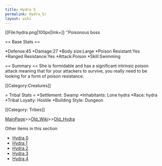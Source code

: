 ```yaml
---
title: Hydra 5
permalink: Hydra_5/
layout: wiki
---
```

[[File:hydra.png|100px|link=]] ''Poisonous boss

== Base Stats ==

*Defense:45
*Damage:27
*Body size:Large
*Poison Resistant:Yes
*Ranged Resistance:Yes
*Attack:Poison
*Skill:Swimming

== Summary ==
She is formidable and has a significant intrinsic poison attack meaning that for your attackers to survive, you really need to be looking for a form of poison resistance.

[[Category:Creatures]]

= Tribal Stats =
*Settlement: Swamp 
*Inhabitants: Lone hydra
*Race: hydra 
*Tribal Loyalty: Hostile 
*Building Style: Dungeon
 
[[Category: Tribes]]

[MainPage](/keeperrl_wiki/ "wikilink")>>[Old_Wiki](/keeperrl_wiki/Old_Wiki "wikilink")>>[Old_Hydra](/keeperrl_wiki/Old_Hydra "wikilink")

Other items in this section
-    [Hydra 0](/keeperrl_wiki/Hydra_0 "wikilink")
-    [Hydra 1](/keeperrl_wiki/Hydra_1 "wikilink")
-    [Hydra 2](/keeperrl_wiki/Hydra_2 "wikilink")
-    [Hydra 3](/keeperrl_wiki/Hydra_3 "wikilink")
-    [Hydra 4](/keeperrl_wiki/Hydra_4 "wikilink")
